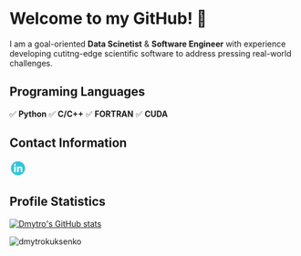 # Welcome to my GitHub! :wave:


I am a goal-oriented **Data Scinetist** & **Software Engineer** with experience developing cutitng-edge scientific software to address pressing real-world challenges.

<!---
The statistics of my languages is:
[![Top Langs](https://github-readme-stats.vercel.app/api/top-langs/?username=dmytrokuksenko)](https://github.com/anuraghazra/github-readme-stats)
--->


## Programing Languages
:white_check_mark: **Python**
:white_check_mark: **C/C++**
:white_check_mark: **FORTRAN**
:white_check_mark: **CUDA**
<br/>

## Contact Information

<a href="https://www.linkedin.com/in/dmytrokuksenko/" target="_blank"><img src="https://raw.githubusercontent.com/dmytrokuksenko/dmytrokuksenko/master/images/linkedin.png" alt="LinkedIn" width="30"></a>

## Profile Statistics

[![Dmytro's GitHub stats](https://github-readme-stats.vercel.app/api?username=dmytrokuksenko&show_icons=true&theme=dark)](https://github.com/anuraghazra/github-readme-stats)
<br/>
<!---[![Top Langs](https://github-readme-stats.vercel.app/api/top-langs/?username=dmytrokuksenko&theme=dark)](https://github.com/dmytrokuksenko/github-readme-stats)--->

<p align="left"> <img src="https://komarev.com/ghpvc/?username=dmytrokukseno&color=brightgreen" alt="dmytrokuksenko" /> </p>
